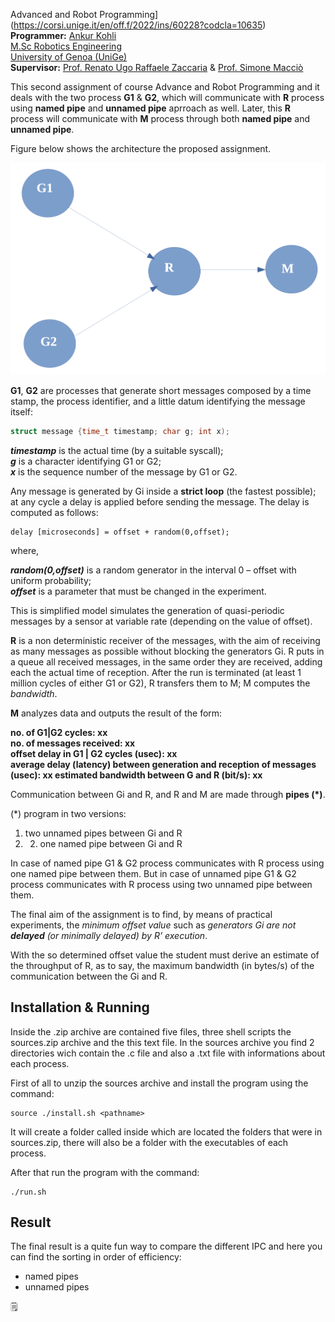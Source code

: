 Advanced and Robot Programming](https://corsi.unige.it/en/off.f/2022/ins/60228?codcla=10635)<br>
**Programmer:** [Ankur Kohli](https://github.com/ankurkohli007)<br>
[M.Sc Robotics Engineering](https://corsi.unige.it/corsi/10635)<br>
[University of Genoa (UniGe)](https://unige.it/en)<br>
**Supervisor:** [Prof. Renato Ugo Raffaele Zaccaria](https://rubrica.unige.it/personale/VUFOXVhs) & [Prof. Simone Macciò](https://rubrica.unige.it/personale/UUNAWFho)

This second assignment of course Advance and Robot Programming and it deals with the two process **G1** & **G2**, which will communicate with **R** process using **named pipe** and **unnamed pipe** aprroach as well. Later, this **R** process will communicate with **M** process through both **named pipe** and **unnamed pipe**.

Figure below shows the architecture the proposed assignment. 

![alt text](image1.png)

**G1**, **G2** are processes that generate short messages composed by a time stamp, the process identifier, and a little datum identifying the message itself:

```c
struct message {time_t timestamp; char g; int x);
```

***timestamp*** is the actual time (by a suitable syscall); <br>
***g*** is a character identifying G1 or G2; <br>
***x*** is the sequence number of the message by G1 or G2. <br>

Any message is generated by Gi inside a **strict loop** (the fastest possible); at any cycle a delay is applied before sending the message. The delay is computed as follows:


```
delay [microseconds] = offset + random(0,offset);
```
where, <br>

***random(0,offset)*** is a random generator in the interval 0 – offset with uniform probability; <br>
***offset*** is a parameter that must be changed in the experiment. <br>

This is simplified model simulates the generation of quasi-periodic messages by a sensor at variable rate (depending on the value of offset).

**R** is a non deterministic receiver of the messages, with the aim of receiving as many messages as possible without blocking the generators Gi. R puts in a queue all received messages, in the same order they are received, adding each the actual time of reception. After the run is terminated (at least 1 million cycles of either G1 or G2), R transfers them to M; M computes the *bandwidth*. 

**M** analyzes data and outputs the result of the form: 

**no. of G1|G2 cycles: xx <br>
no. of messages received: xx <br>
offset delay in G1 | G2 cycles (usec): xx <br>
average delay (latency) between generation and reception of messages (usec): xx estimated bandwidth between G and R (bit/s): xx** <br>

Communication between Gi and R, and R and M are made through **pipes (*)**.

(*) program in two versions: 
1. two unnamed pipes between Gi and R <br>
2. 2. one named pipe between Gi and R

In case of named pipe G1 & G2 process communicates with R process using one named pipe between them. But in case of unnamed pipe G1 & G2 process communicates with R process using two unnamed pipe between them.

The final aim of the assignment is to find, by means of practical experiments, the *minimum offset value* such as *generators Gi are not **delayed** (or minimally delayed) by R’ execution*.

With the so determined offset value the student must derive an estimate of the throughput of R, as to say, the maximum bandwidth (in bytes/s) of the communication between the Gi and R.

## Installation & Running ## 

Inside the .zip archive are contained five files, three shell scripts the sources.zip archive and the this text file. In the sources archive you find 2 directories wich contain the .c file and also a .txt file with  informations about each process.

First of all to unzip the sources archive and install the program using the command:

```
source ./install.sh <pathname>
```

It will create a folder called <pathname> inside which are located the folders that were in sources.zip, there will also be a folder with the executables of each process.

After that run the program with the command:
  
```
./run.sh
```

## Result
  
The final result is a quite fun way to compare the different IPC and here you can find the sorting in order of efficiency:

* named pipes
* unnamed pipes

:spiral_notepad: 

